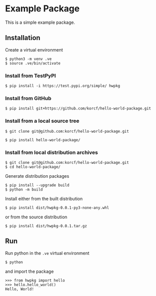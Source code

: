 # Example Package

This is a simple example package.

## Installation

Create a virtual environment
```
$ python3 -m venv .ve
$ source .ve/bin/activate
```

### Install from TestPyPI

```
$ pip install -i https://test.pypi.org/simple/ hwpkg
```

### Install from GitHub

```
$ pip install git+https://github.com/korcf/hello-world-package.git
```

### Install from a local source tree

```
$ git clone git@github.com:korcf/hello-world-package.git
```
```
$ pip install hello-world-package/
```

### Install from local distribution archives

```
$ git clone git@github.com:korcf/hello-world-package.git
$ cd hello-world-package/
```
Generate distribution packages
```
$ pip install --upgrade build
$ python -m build
```
Install either from the built distribution
```
$ pip install dist/hwpkg-0.0.1-py3-none-any.whl
```
or from the source distribution
```
$ pip install dist/hwpkg-0.0.1.tar.gz
```

## Run

Run python in the `.ve` virtual environment
```
$ python
```
and import the package
```
>>> from hwpkg import hello
>>> hello.hello_world()
Hello, World!
```